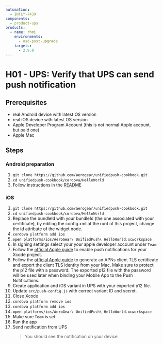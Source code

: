 ```yaml
---
automation:
  - INTLY-7430
components:
  - product-ups
products:
  - name: rhmi
    environments:
      - osd-post-upgrade
    targets:
      - 2.9.0
---
```


# H01 - UPS: Verify that UPS can send push notification

## Prerequisites

- real Android device with latest OS version
- real iOS device with latest OS version
- Apple Developer Program Account (this is not normal Apple account, but paid one)
- Apple Mac

## Steps

### Android preparation

1. `git clone https://github.com/aerogear/unifiedpush-cookbook.git`
2. `cd unifiedpush-cookbook/cordova/HelloWorld`
3. Follow instructions in the [README](https://github.com/aerogear/unifiedpush-cookbook/tree/master/cordova/HelloWorld)

### iOS

1. `git clone https://github.com/aerogear/unifiedpush-cookbook.git`
2. `cd unifiedpush-cookbook/cordova/HelloWorld`
3. Replace the bundleId with your bundleId (the one associated with your certificate), by editing the config.xml at the root of this project, change the id attribute of the widget node.
4. `cordova platform add ios`
5. `open platforms/ios/AeroGear\ UnifiedPush\ HelloWorld.xcworkspace`
6. In signing settings select your your apple developer account under `Team`
7. Follow the [official Apple guide](https://help.apple.com/xcode/mac/current/#/devdfd3d04a1) to enable push notifications for your Xcode project.
8. Follow the [official Apple guide](https://help.apple.com/developer-account/#/dev82a71386a) to generate an APNs client TLS certificate and export the client TLS identity from your Mac. Make sure to protect the p12 file with a password. The exported p12 file with the password will be used later when binding your Mobile App to the Push Notifications.
9. Create application and iOS variant in UPS with your exported p12 file.
10. Update `src/push-config.js` with correct variant ID and secret.
11. Close Xcode
12. `cordova platform remove ios`
13. `cordova platform add ios`
14. `open platforms/ios/AeroGear\ UnifiedPush\ HelloWorld.xcworkspace`
15. Make sure `Team` is set
16. Run the app
17. Send notification from UPS
    > You should see the notification on your device

